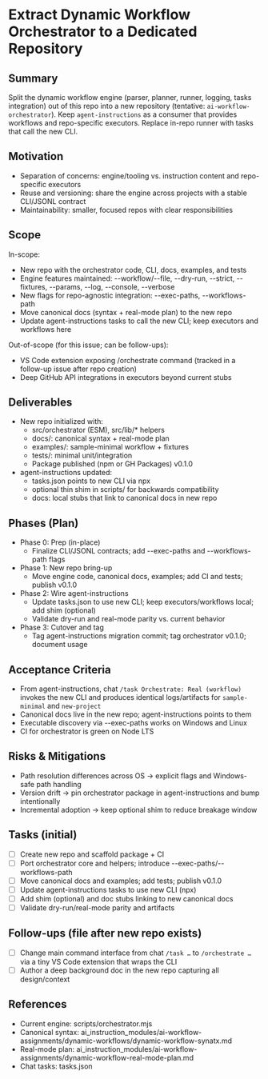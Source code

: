 # Extract Dynamic Workflow Orchestrator to a Dedicated Repository

## Summary
Split the dynamic workflow engine (parser, planner, runner, logging, tasks integration) out of this repo into a new repository (tentative: `ai-workflow-orchestrator`). Keep `agent-instructions` as a consumer that provides workflows and repo-specific executors. Replace in-repo runner with tasks that call the new CLI.

## Motivation
- Separation of concerns: engine/tooling vs. instruction content and repo-specific executors
- Reuse and versioning: share the engine across projects with a stable CLI/JSONL contract
- Maintainability: smaller, focused repos with clear responsibilities

## Scope
In-scope:
- New repo with the orchestrator code, CLI, docs, examples, and tests
- Engine features maintained: --workflow/--file, --dry-run, --strict, --fixtures, --params, --log, --console, --verbose
- New flags for repo-agnostic integration: --exec-paths, --workflows-path
- Move canonical docs (syntax + real-mode plan) to the new repo
- Update agent-instructions tasks to call the new CLI; keep executors and workflows here

Out-of-scope (for this issue; can be follow-ups):
- VS Code extension exposing /orchestrate command (tracked in a follow-up issue after repo creation)
- Deep GitHub API integrations in executors beyond current stubs

## Deliverables
- New repo initialized with:
  - src/orchestrator (ESM), src/lib/* helpers
  - docs/: canonical syntax + real-mode plan
  - examples/: sample-minimal workflow + fixtures
  - tests/: minimal unit/integration
  - Package published (npm or GH Packages) v0.1.0
- agent-instructions updated:
  - tasks.json points to new CLI via npx
  - optional thin shim in scripts/ for backwards compatibility
  - docs: local stubs that link to canonical docs in new repo

## Phases (Plan)
- Phase 0: Prep (in-place)
  - Finalize CLI/JSONL contracts; add --exec-paths and --workflows-path flags
- Phase 1: New repo bring-up
  - Move engine code, canonical docs, examples; add CI and tests; publish v0.1.0
- Phase 2: Wire agent-instructions
  - Update tasks.json to use new CLI; keep executors/workflows local; add shim (optional)
  - Validate dry-run and real-mode parity vs. current behavior
- Phase 3: Cutover and tag
  - Tag agent-instructions migration commit; tag orchestrator v0.1.0; document usage

## Acceptance Criteria
- From agent-instructions, chat `/task Orchestrate: Real (workflow)` invokes the new CLI and produces identical logs/artifacts for `sample-minimal` and `new-project`
- Canonical docs live in the new repo; agent-instructions points to them
- Executable discovery via --exec-paths works on Windows and Linux
- CI for orchestrator is green on Node LTS

## Risks & Mitigations
- Path resolution differences across OS → explicit flags and Windows-safe path handling
- Version drift → pin orchestrator package in agent-instructions and bump intentionally
- Incremental adoption → keep optional shim to reduce breakage window

## Tasks (initial)
- [ ] Create new repo and scaffold package + CI
- [ ] Port orchestrator core and helpers; introduce --exec-paths/--workflows-path
- [ ] Move canonical docs and examples; add tests; publish v0.1.0
- [ ] Update agent-instructions tasks to use new CLI (npx)
- [ ] Add shim (optional) and doc stubs linking to new canonical docs
- [ ] Validate dry-run/real-mode parity and artifacts

## Follow-ups (file after new repo exists)
- [ ] Change main command interface from chat `/task …` to `/orchestrate …` via a tiny VS Code extension that wraps the CLI
- [ ] Author a deep background doc in the new repo capturing all design/context

## References
- Current engine: scripts/orchestrator.mjs
- Canonical syntax: ai_instruction_modules/ai-workflow-assignments/dynamic-workflows/dynamic-workflow-synatx.md
- Real-mode plan: ai_instruction_modules/ai-workflow-assignments/dynamic-workflow-real-mode-plan.md
- Chat tasks: tasks.json
